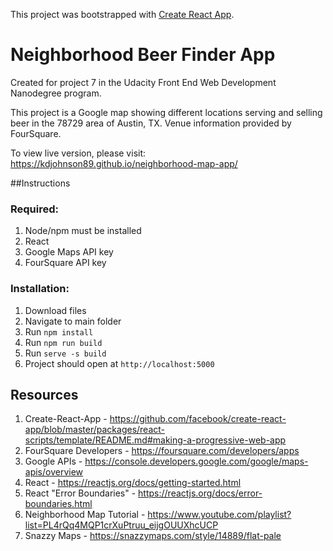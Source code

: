 This project was bootstrapped with [Create React App](https://github.com/facebook/create-react-app).

# Neighborhood Beer Finder App

Created for project 7 in the Udacity Front End Web Development Nanodegree program.

This project is a Google map showing different locations serving and selling beer in the 78729 area of Austin, TX. Venue information provided by FourSquare.

To view live version, please visit: https://kdjohnson89.github.io/neighborhood-map-app/

##Instructions

### Required:
1. Node/npm must be installed
2. React
3. Google Maps API key
4. FourSquare API key

### Installation:
1. Download files
2. Navigate to main folder
3. Run `npm install`
4. Run `npm run build`
5. Run `serve -s build`
6. Project should open at `http://localhost:5000`

## Resources
1. Create-React-App - https://github.com/facebook/create-react-app/blob/master/packages/react-scripts/template/README.md#making-a-progressive-web-app
2. FourSquare Developers - https://foursquare.com/developers/apps
3. Google APIs - https://console.developers.google.com/google/maps-apis/overview
4. React - https://reactjs.org/docs/getting-started.html
5. React "Error Boundaries" - https://reactjs.org/docs/error-boundaries.html
6. Neighborhood Map Tutorial - https://www.youtube.com/playlist?list=PL4rQq4MQP1crXuPtruu_eijgOUUXhcUCP
7. Snazzy Maps - https://snazzymaps.com/style/14889/flat-pale



